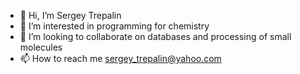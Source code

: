 - 👋 Hi, I’m Sergey Trepalin
- 👀 I’m interested in programming for chemistry
- 💞️ I’m looking to collaborate on databases and processing of small molecules
- 📫 How to reach me sergey_trepalin@yahoo.com
<!---
trepalin/trepalin is a ✨ special ✨ repository because its `README.md` (this file) appears on your GitHub profile.
You can click the Preview link to take a look at your changes.
--->
